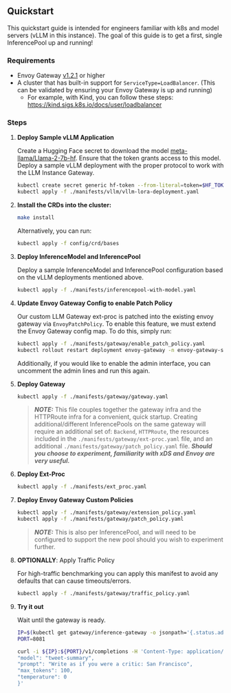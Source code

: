## Quickstart

This quickstart guide is intended for engineers familiar with k8s and model servers (vLLM in this instance). The goal of this guide is to get a first, single InferencePool up and running! 

### Requirements
 - Envoy Gateway [v1.2.1](https://gateway.envoyproxy.io/docs/install/install-yaml/#install-with-yaml) or higher
 - A cluster that has built-in support for `ServiceType=LoadBalancer`. (This can be validated by ensuring your Envoy Gateway is up and running)
   - For example, with Kind, you can follow these steps: https://kind.sigs.k8s.io/docs/user/loadbalancer

### Steps

1. **Deploy Sample vLLM Application**

   Create a Hugging Face secret to download the model [meta-llama/Llama-2-7b-hf](https://huggingface.co/meta-llama/Llama-2-7b-hf). Ensure that the token grants access to this model. 
   Deploy a sample vLLM deployment with the proper protocol to work with the LLM Instance Gateway.
   ```bash
   kubectl create secret generic hf-token --from-literal=token=$HF_TOKEN # Your Hugging Face Token with access to Llama2
   kubectl apply -f ./manifests/vllm/vllm-lora-deployment.yaml
   ```

1. **Install the CRDs into the cluster:**

   ```sh
   make install
   ```

   Alternatively, you can run:
   ```sh
   kubectl apply -f config/crd/bases
   ```

1. **Deploy InferenceModel and InferencePool**

   Deploy a sample InferenceModel and InferencePool configuration based on the vLLM deployments mentioned above.
   ```bash
   kubectl apply -f ./manifests/inferencepool-with-model.yaml
   ```

1. **Update Envoy Gateway Config to enable Patch Policy**

   Our custom LLM Gateway ext-proc is patched into the existing envoy gateway via `EnvoyPatchPolicy`. To enable this feature, we must extend the Envoy Gateway config map. To do this, simply run:
   ```bash
   kubectl apply -f ./manifests/gateway/enable_patch_policy.yaml
   kubectl rollout restart deployment envoy-gateway -n envoy-gateway-system
   ```
   Additionally, if you would like to enable the admin interface, you can uncomment the admin lines and run this again.

1. **Deploy Gateway**

   ```bash
   kubectl apply -f ./manifests/gateway/gateway.yaml
   ```
   > **_NOTE:_** This file couples together the gateway infra and the HTTPRoute infra for a convenient, quick startup. Creating additional/different InferencePools on the same gateway will require an additional set of: `Backend`, `HTTPRoute`, the resources included in the `./manifests/gateway/ext-proc.yaml` file, and an additional `./manifests/gateway/patch_policy.yaml` file. ***Should you choose to experiment, familiarity with xDS and Envoy are very useful.***
   
   


1. **Deploy Ext-Proc**

   ```bash
   kubectl apply -f ./manifests/ext_proc.yaml
   ```

1. **Deploy Envoy Gateway Custom Policies**

   ```bash
   kubectl apply -f ./manifests/gateway/extension_policy.yaml
   kubectl apply -f ./manifests/gateway/patch_policy.yaml
   ```
   > **_NOTE:_** This is also per InferencePool, and will need to be configured to support the new pool should you wish to experiment further.

1. **OPTIONALLY**: Apply Traffic Policy

   For high-traffic benchmarking you can apply this manifest to avoid any defaults that can cause timeouts/errors.

   ```bash
   kubectl apply -f ./manifests/gateway/traffic_policy.yaml
   ```

1. **Try it out**

   Wait until the gateway is ready.

   ```bash
   IP=$(kubectl get gateway/inference-gateway -o jsonpath='{.status.addresses[0].value}')
   PORT=8081

   curl -i ${IP}:${PORT}/v1/completions -H 'Content-Type: application/json' -d '{
   "model": "tweet-summary",
   "prompt": "Write as if you were a critic: San Francisco",
   "max_tokens": 100,
   "temperature": 0
   }'
   ```